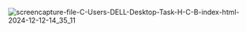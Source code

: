 ![screencapture-file-C-Users-DELL-Desktop-Task-H-C-B-index-html-2024-12-12-14_35_11](https://github.com/user-attachments/assets/d89a0423-0ee4-4435-abfe-81fa949b7cf3)
